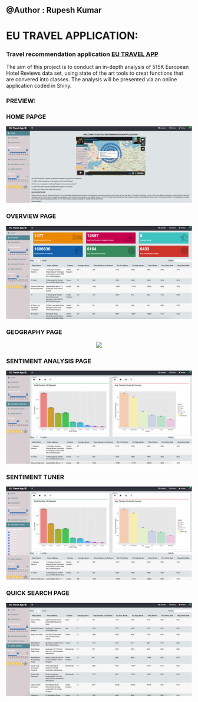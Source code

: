 ## @Author : Rupesh Kumar

# EU TRAVEL APPLICATION:
### **Travel recommendation application** [EU TRAVEL APP](https://rup-ash.shinyapps.io/EuTravel/)

The aim of this project is to conduct an in-depth analysis of 515K European Hotel Reviews data set, using state of the art tools to creat functions that are convered into classes. The analysis will be presented via an online application coded in Shiny. 

### PREVIEW:
### **HOME PAPGE**

<p align="center">
  <img src="assets/Home Page.png">
</p>

### **OVERVIEW PAGE**

<p align="center">
  <img src="assets/Overview.png">
</p>

### **GEOGRAPHY PAGE**

<p align="center">
  <img src="assets/Geography.png">
</p>

### **SENTIMENT ANALYSIS PAGE**

<p align="center">
  <img src="assets/Sentiment Analysis.png">
</p>


### **SENTIMENT TUNER**

<p align="center">
  <img src="assets/Sentiment Tuner.png">
</p>

### **QUICK SEARCH PAGE**

<p align="center">
  <img src="assets/Quick Search.png">
</p>


